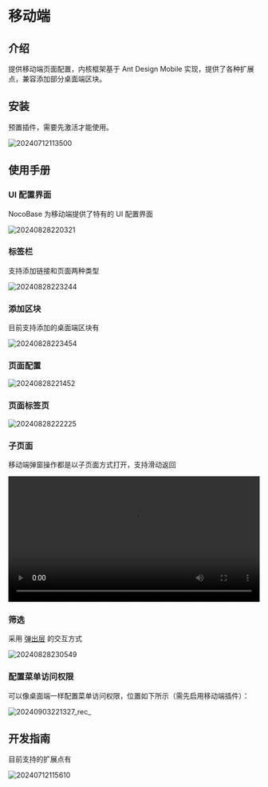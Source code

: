 # 移动端

<PluginInfo name="mobile" deprecated=true></PluginInfo>

## 介绍

提供移动端页面配置，内核框架基于 Ant Design Mobile 实现，提供了各种扩展点，兼容添加部分桌面端区块。

## 安装

预置插件，需要先激活才能使用。

![20240712113500](https://static-docs.nocobase.com/20240712113500.png)

## 使用手册

### UI 配置界面

NocoBase 为移动端提供了特有的 UI 配置界面

![20240828220321](https://static-docs.nocobase.com/20240828220321.png)

### 标签栏

支持添加链接和页面两种类型

![20240828223244](https://static-docs.nocobase.com/20240828223244.png)

### 添加区块

目前支持添加的桌面端区块有

![20240828223454](https://static-docs.nocobase.com/20240828223454.png)

### 页面配置

![20240828221452](https://static-docs.nocobase.com/20240828221452.png)

### 页面标签页

![20240828222225](https://static-docs.nocobase.com/20240828222225.png)

### 子页面

移动端弹窗操作都是以子页面方式打开，支持滑动返回

<video width="100%" controls>
  <source src="https://static-docs.nocobase.com/20240828222736_rec_.mp4" type="video/mp4">
</video>

### 筛选

采用 [弹出层](https://mobile.ant.design/components/popup) 的交互方式

![20240828230549](https://static-docs.nocobase.com/20240828230549.png)

### 配置菜单访问权限

可以像桌面端一样配置菜单访问权限，位置如下所示（需先启用移动端插件）：

![20240903221327_rec_](https://static-docs.nocobase.com/20240903221327_rec_.gif)

## 开发指南

目前支持的扩展点有

![20240712115610](https://static-docs.nocobase.com/20240712115610.png)
